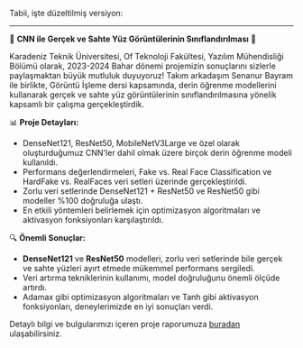 Tabii, işte düzeltilmiş versiyon:

---

🌟 **CNN ile Gerçek ve Sahte Yüz Görüntülerinin Sınıflandırılması** 🌟

Karadeniz Teknik Üniversitesi, Of Teknoloji Fakültesi, Yazılım Mühendisliği Bölümü olarak, 2023-2024 Bahar dönemi projemizin sonuçlarını sizlerle paylaşmaktan büyük mutluluk duyuyoruz! Takım arkadaşım Senanur Bayram ile birlikte, Görüntü İşleme dersi kapsamında, derin öğrenme modellerini kullanarak gerçek ve sahte yüz görüntülerinin sınıflandırılmasına yönelik kapsamlı bir çalışma gerçekleştirdik.

📊 **Proje Detayları:**
- DenseNet121, ResNet50, MobileNetV3Large ve özel olarak oluşturduğumuz CNN'ler dahil olmak üzere birçok derin öğrenme modeli kullanıldı.
- Performans değerlendirmeleri, Fake vs. Real Face Classification ve HardFake vs. RealFaces veri setleri üzerinde gerçekleştirildi.
- Zorlu veri setlerinde DenseNet121 + ResNet50 ve ResNet50 gibi modeller %100 doğruluğa ulaştı.
- En etkili yöntemleri belirlemek için optimizasyon algoritmaları ve aktivasyon fonksiyonları karşılaştırıldı.

🔍 **Önemli Sonuçlar:**
- **DenseNet121** ve **ResNet50** modelleri, zorlu veri setlerinde bile gerçek ve sahte yüzleri ayırt etmede mükemmel performans sergiledi.
- Veri artırma tekniklerinin kullanımı, model doğruluğunu önemli ölçüde artırdı.
- Adamax gibi optimizasyon algoritmaları ve Tanh gibi aktivasyon fonksiyonları, deneylerimizde en iyi sonuçları verdi.

Detaylı bilgi ve bulgularımızı içeren proje raporumuza [buradan](https://www.linkedin.com/feed/update/urn:li:activity:7201846013509222401/) ulaşabilirsiniz.
